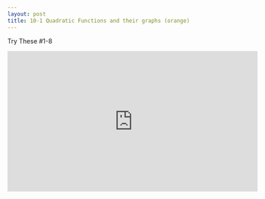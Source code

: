```yaml
---
layout: post
title: 10-1 Quadratic Functions and their graphs (orange)
---
```

Try These #1-8
<iframe width="560" height="315" src="https://www.youtube.com/embed/7c9oJvROiIU" frameborder="0" allowfullscreen></iframe>
